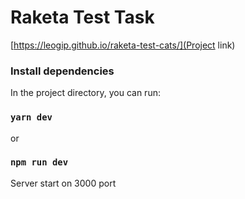 # Raketa Test Task

[https://leogip.github.io/raketa-test-cats/](Project link)

### Install dependencies

In the project directory, you can run:

### `yarn dev`

or

### `npm run dev`

Server start on 3000 port
